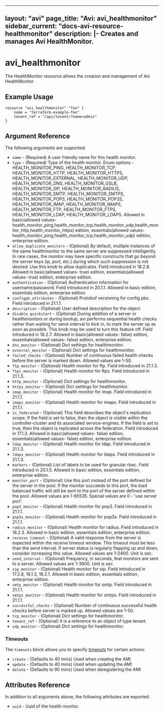 <!--
    Copyright 2021 VMware, Inc.
    SPDX-License-Identifier: Mozilla Public License 2.0
-->
---
layout: "avi"
page_title: "Avi: avi_healthmonitor"
sidebar_current: "docs-avi-resource-healthmonitor"
description: |-
  Creates and manages Avi HealthMonitor.
---

# avi_healthmonitor

The HealthMonitor resource allows the creation and management of Avi HealthMonitor

## Example Usage

```hcl
resource "avi_healthmonitor" "foo" {
    name = "terraform-example-foo"
    tenant_ref = "/api/tenant/?name=admin"
}
```

## Argument Reference

The following arguments are supported:

* `name` - (Required) A user friendly name for this health monitor.
* `type` - (Required) Type of the health monitor. Enum options - HEALTH_MONITOR_PING, HEALTH_MONITOR_TCP, HEALTH_MONITOR_HTTP, HEALTH_MONITOR_HTTPS, HEALTH_MONITOR_EXTERNAL, HEALTH_MONITOR_UDP, HEALTH_MONITOR_DNS, HEALTH_MONITOR_GSLB, HEALTH_MONITOR_SIP, HEALTH_MONITOR_RADIUS, HEALTH_MONITOR_SMTP, HEALTH_MONITOR_SMTPS, HEALTH_MONITOR_POP3, HEALTH_MONITOR_POP3S, HEALTH_MONITOR_IMAP, HEALTH_MONITOR_IMAPS, HEALTH_MONITOR_FTP, HEALTH_MONITOR_FTPS, HEALTH_MONITOR_LDAP, HEALTH_MONITOR_LDAPS. Allowed in basic(allowed values- health_monitor_ping,health_monitor_tcp,health_monitor_udp,health_monitor_http,health_monitor_https) edition, essentials(allowed values- health_monitor_ping,health_monitor_tcp,health_monitor_udp) edition, enterprise edition.
* `allow_duplicate_monitors` - (Optional) By default, multiple instances of the same healthmonitor to the same server are suppressed intelligently. In rare cases, the monitor may have specific constructs that go beyond the server keys (ip, port, etc.) during which such suppression is not desired. Use this knob to allow duplicates. Field introduced in 18.2.8. Allowed in basic(allowed values- true) edition, essentials(allowed values- true) edition, enterprise edition.
* `authentication` - (Optional) Authentication information for username/password. Field introduced in 20.1.1. Allowed in basic edition, essentials edition, enterprise edition.
* `configpb_attributes` - (Optional) Protobuf versioning for config pbs. Field introduced in 21.1.1.
* `description` - (Optional) User defined description for the object.
* `disable_quickstart` - (Optional) During addition of a server or healthmonitors or during bootup, avi performs sequential health checks rather than waiting for send-interval to kick in, to mark the server up as soon as possible. This knob may be used to turn this feature off. Field introduced in 18.2.7. Allowed in basic(allowed values- false) edition, essentials(allowed values- false) edition, enterprise edition.
* `dns_monitor` - (Optional) Dict settings for healthmonitor.
* `external_monitor` - (Optional) Dict settings for healthmonitor.
* `failed_checks` - (Optional) Number of continuous failed health checks before the server is marked down. Allowed values are 1-50.
* `ftp_monitor` - (Optional) Health monitor for ftp. Field introduced in 21.1.3.
* `ftps_monitor` - (Optional) Health monitor for ftps. Field introduced in 21.1.3.
* `http_monitor` - (Optional) Dict settings for healthmonitor.
* `https_monitor` - (Optional) Dict settings for healthmonitor.
* `imap_monitor` - (Optional) Health monitor for imap. Field introduced in 21.1.1.
* `imaps_monitor` - (Optional) Health monitor for imaps. Field introduced in 21.1.1.
* `is_federated` - (Optional) This field describes the object's replication scope. If the field is set to false, then the object is visible within the controller-cluster and its associated service-engines. If the field is set to true, then the object is replicated across the federation. Field introduced in 17.1.3. Allowed in basic(allowed values- false) edition, essentials(allowed values- false) edition, enterprise edition.
* `ldap_monitor` - (Optional) Health monitor for ldap. Field introduced in 21.1.3.
* `ldaps_monitor` - (Optional) Health monitor for ldaps. Field introduced in 21.1.3.
* `markers` - (Optional) List of labels to be used for granular rbac. Field introduced in 20.1.5. Allowed in basic edition, essentials edition, enterprise edition.
* `monitor_port` - (Optional) Use this port instead of the port defined for the server in the pool. If the monitor succeeds to this port, the load balanced traffic will still be sent to the port of the server defined within the pool. Allowed values are 1-65535. Special values are 0 - 'use server port'.
* `pop3_monitor` - (Optional) Health monitor for pop3. Field introduced in 21.1.1.
* `pop3s_monitor` - (Optional) Health monitor for pop3s. Field introduced in 21.1.1.
* `radius_monitor` - (Optional) Health monitor for radius. Field introduced in 18.2.3. Allowed in basic edition, essentials edition, enterprise edition.
* `receive_timeout` - (Optional) A valid response from the server is expected within the receive timeout window. This timeout must be less than the send interval. If server status is regularly flapping up and down, consider increasing this value. Allowed values are 1-2400. Unit is sec.
* `send_interval` - (Optional) Frequency, in seconds, that monitors are sent to a server. Allowed values are 1-3600. Unit is sec.
* `sip_monitor` - (Optional) Health monitor for sip. Field introduced in 17.2.8, 18.1.3, 18.2.1. Allowed in basic edition, essentials edition, enterprise edition.
* `smtp_monitor` - (Optional) Health monitor for smtp. Field introduced in 21.1.1.
* `smtps_monitor` - (Optional) Health monitor for smtps. Field introduced in 21.1.1.
* `successful_checks` - (Optional) Number of continuous successful health checks before server is marked up. Allowed values are 1-50.
* `tcp_monitor` - (Optional) Dict settings for healthmonitor.
* `tenant_ref` - (Optional) It is a reference to an object of type tenant.
* `udp_monitor` - (Optional) Dict settings for healthmonitor.


### Timeouts

The `timeouts` block allows you to specify [timeouts](https://www.terraform.io/docs/configuration/resources.html#timeouts) for certain actions:

* `create` - (Defaults to 40 mins) Used when creating the AMI
* `update` - (Defaults to 40 mins) Used when updating the AMI
* `delete` - (Defaults to 90 mins) Used when deregistering the AMI

## Attributes Reference

In addition to all arguments above, the following attributes are exported:

* `uuid` -  Uuid of the health monitor.

